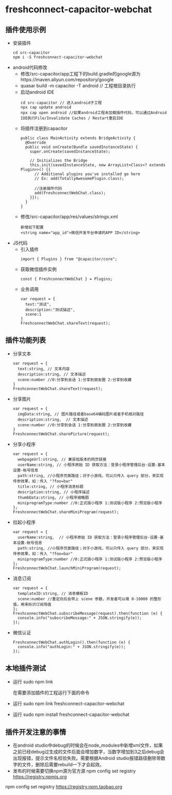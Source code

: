 # freshconnect-capacitor-webchat
## 插件使用示例
- 安装插件  
  ```  
  cd src-capacitor
  npm i -S freshconnect-capacitor-webchat
  ```
- android代码修改
  - 修改/src-capacitor/app工程下的build.gradle的google源为https://maven.aliyun.com/repository/google
  - quasar build -m capacitor -T android // 工程根目录执行
  - 启动android IDE
    ```  
    cd src-capacitor // 进入android子工程
    npx cap update android
    npx cap open android //如果android工程未加载插件代码，可以通过Android IDE执行File/Invalidate Caches / Restart重启IDE
    ```  
  - 将插件注册到capacitor
    ```
    public class MainActivity extends BridgeActivity {
      @Override
      public void onCreate(Bundle savedInstanceState) {
        super.onCreate(savedInstanceState);

        // Initializes the Bridge
        this.init(savedInstanceState, new ArrayList<Class<? extends Plugin>>() {{
          // Additional plugins you've installed go here
          // Ex: add(TotallyAwesomePlugin.class);

          //注册插件代码
          add(FreshconnectWebChat.class);
        }});
      }
    }
    ```
  - 修改/src-capacitor/app/res/values/strings.xml  
    ```
    新增如下配置
    <string name="app_id">微信开发平台申请的APP ID</string>
    ```
- JS代码  
  - 引入插件  
    ```  
    import { Plugins } from "@capacitor/core";
    ```  
  - 获取微信插件实例
    ```  
    const { FreshconnectWebChat } = Plugins;
    ```  
  - 业务调用  
    ```  
    var request = {
      text:"测试", 
      description:"测试描述", 
      scene:1
    }
    FreshconnectWebChat.shareText(request);
    ```  
## 插件功能列表
- 分享文本  
  ```  
  var request = {
    text:string, // 文本内容
    description:string, // 文本描述
    scene:number //0:分享到会话 1:分享到朋友圈 2:分享到收藏
  }
  FreshconnectWebChat.shareText(request);
  ```  

- 分享图片  
  ```  
  var request = {
    imgData:string, // 图片路径或者base64编码图片或者手机相对路径
    description:string,  // 文本描述
    scene:number //0:分享到会话 1:分享到朋友圈 2:分享到收藏
  }
  FreshconnectWebChat.sharePicture(request);
  ```  

- 分享小程序  
  ```  
  var request = {
    webpageUrl:string, // 兼容低版本的网页链接
    userName:string, // 小程序原始 ID 获取方法：登录小程序管理后台-设置-基本设置-帐号信息
    path:string, //小程序页面路径；对于小游戏，可以只传入 query 部分，来实现传参效果，如：传入 "?foo=bar"
    title:string, // 小程序消息标题
    description:string, // 小程序描述
    thumbData:string, // 小程序缩略图
    miniprogramType:number //0:正式版小程序 1:测试版小程序 2:预览版小程序
  };
  FreshconnectWebChat.shareMiniProgram(request);
  ```  

- 拉起小程序  
  ```  
  var request = {
    userName:string,  // 小程序原始 ID 获取方法：登录小程序管理后台-设置-基本设置-帐号信息
    path:string, //小程序页面路径；对于小游戏，可以只传入 query 部分，来实现传参效果，如：传入 "?foo=bar"
    miniprogramType:number //0:正式版小程序 1:测试版小程序 2:预览版小程序
  };
  FreshconnectWebChat.launchMiniProgram(request);
  ```  

- 消息订阅  
  ```  
  var request = {
    templateID:string, // 消息模板ID
    scene:number //重定向后会带上 scene 参数，开发者可以填 0-10000 的整形值，用来标识订阅场值
  };
  FreshconnectWebChat.subscribeMessage(request).then(function (e) {
    console.info("subscribeMessage:" + JSON.stringify(e));
  });
  ```  

- 微信认证  
  ```  
  FreshconnectWebChat.authLogin().then(function (e) {
    console.info("authLogin:" + JSON.stringify(e));
  });
  ```  

## 本地插件测试
- 运行 sudo npm link  

  在需要添加插件的工程运行下面的命令

- 运行 sudo npm link freshconnect-capacitor-webchat
- 运行 sudo npm install freshconnect-capacitor-webchat

## 插件开发注意的事情  
- 在android studio中debug的时候会在node_modules中新增xml文件，如果之前已经debug过生成的文件后面会增加数字，当数字增加到3之后debug会出现报错，提示文件名校验失败。需要根据Android studio报错路径删除带数字的文件，删除后需要rebuild一下才会起效。
- 发布的时候需要切换npm源为官方源
npm config set registry https://registry.npmjs.org

npm config set registry https://registry.npm.taobao.org